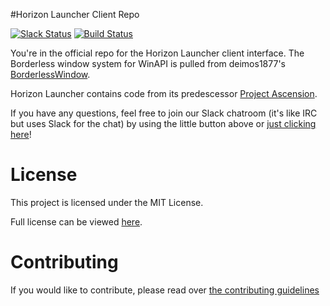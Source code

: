 #Horizon Launcher Client Repo 

[![Slack Status](http://horizonlauncher-slack.herokuapp.com/badge.svg)](http://slack.launchhorizon.com)
[![Build Status](https://travis-ci.org/HorizonLauncher/Client.svg?branch=dev)](https://travis-ci.org/HorizonLauncher/Client)

You're in the official repo for the Horizon Launcher client interface. The Borderless window system for WinAPI is pulled from deimos1877's [BorderlessWindow](http://github.com/deimos1877/BorderlessWindow).

Horizon Launcher contains code from its predescessor [Project Ascension](https://github.com/Proj-Ascension).

If you have any questions, feel free to join our Slack chatroom (it's like IRC but uses Slack for the chat) by using the little button above or [just clicking here](http://horizonlauncher-slack.herokuapp.com)!

# License
This project is licensed under the MIT License.

Full license can be viewed [here](LICENSE).

# Contributing
If you would like to contribute, please read over [the contributing guidelines](CONTRIBUTING.md)
